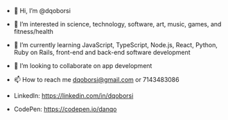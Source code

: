 - 👋 Hi, I’m @dqoborsi
- 👀 I’m interested in science, technology, software, art, music, games, and fitness/health
- 🌱 I’m currently learning JavaScript, TypeScript, Node.js, React, Python, Ruby on Rails, front-end and back-end software development
- 💞️ I’m looking to collaborate on app development
- 📫 How to reach me dqoborsi@gmail.com or 7143483086

- LinkedIn: https://linkedin.com/in/dqoborsi
- CodePen: https://codepen.io/danqo
<!---
dqoborsi/dqoborsi is a ✨ special ✨ repository because its `README.md` (this file) appears on your GitHub profile.
You can click the Preview link to take a look at your changes.
--->
